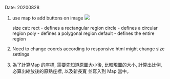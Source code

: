 Date: 20200828

1. use map to add buttons on image
    <img src="source" usemap="#mapname">
    <map name="workmap">
      <area shape="rect" 
            coords="start_left,start_top,end_right,end_button" 
            alt="Text" 
            href="computer.htm">
      <area shape="circle" 
            coords="start_left,start_top,radius" 
            alt="Text" 
            href="computer.htm">
      <area shape="poly" 
            coords="give as many coords as you want" 
            alt="Text" 
            href="computer.htm">
    </map>
    
    size cat:
        rect    -   defines a rectangular region
        circle  -   defines a circular region
        poly    -   defines a polygonal region
        default -   defines the entire region
        
2. Need to change coords according to responsive html might change size settings

3. 為了計算Map 的座標, 需要先知道原圖大小後, 比較現圖的大小, 計算出比例, 必算出縮放後的原點座標, 以及新長寬
   並寫入到 Map 當中。